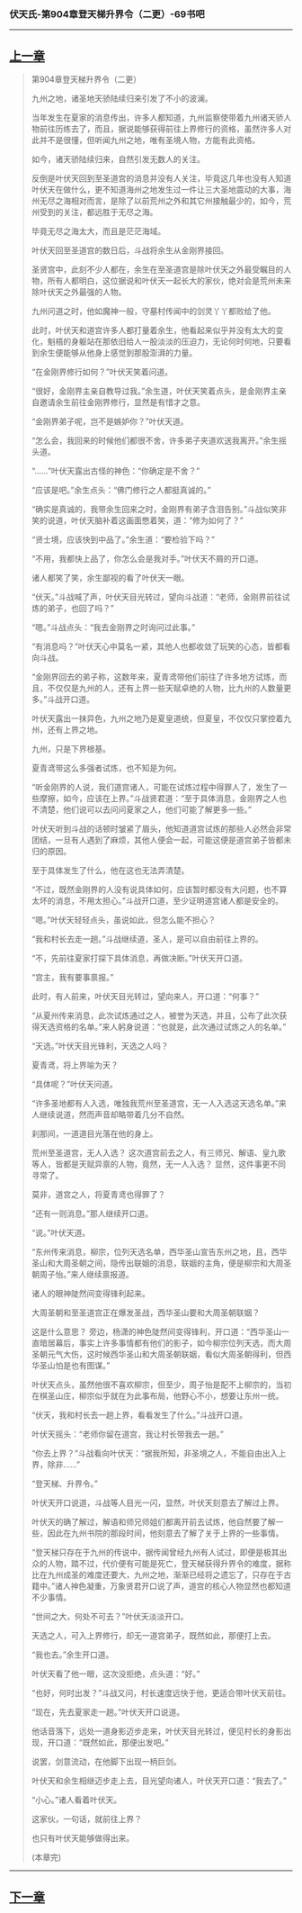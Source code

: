 ### 伏天氏-第904章登天梯升界令（二更）-69书吧

--------
[上一章](./ca3b425bb306096f5545f9bd813a5fb2.md)
--------


>
>
>
>第904章登天梯升界令（二更）
>
>九州之地，诸圣地天骄陆续归来引发了不小的波澜。
>
>当年发生在夏家的消息传出，许多人都知道，九州监察使带着九州诸天骄人物前往历练去了，而且，据说能够获得前往上界修行的资格，虽然许多人对此并不是很懂，但听闻九州之地，唯有圣境人物，方能有此资格。
>
>如今，诸天骄陆续归来，自然引发无数人的关注。
>
>反倒是叶伏天回到至圣道宫的消息并没有人关注，毕竟这几年也没有人知道叶伏天在做什么，更不知道海州之地发生过一件让三大圣地震动的大事，海州无尽之海相对而言，是除了以前荒州之外和其它州接触最少的，如今，荒州受到的关注，都远胜于无尽之海。
>
>毕竟无尽之海太大，而且是茫茫海域。
>
>叶伏天回至圣道宫的数日后，斗战将余生从金刚界接回。
>
>圣贤宫中，此刻不少人都在，余生在至圣道宫是除叶伏天之外最受瞩目的人物，所有人都明白，这位据说和叶伏天一起长大的家伙，绝对会是荒州未来除叶伏天之外最强的人物。
>
>九州问道之时，他如魔神一般，守墓村传闻中的剑灵丫丫都败给了他。
>
>此时，叶伏天和道宫许多人都打量着余生，他看起来似乎并没有太大的变化，魁梧的身躯站在那依旧给人一股淡淡的压迫力，无论何时何地，只要看到余生便能够从他身上感觉到那股澎湃的力量。
>
>“在金刚界修行如何？”叶伏天笑着问道。
>
>“很好，金刚界主亲自教导过我。”余生道，叶伏天笑着点头，是金刚界主亲自邀请余生前往金刚界修行，显然是有惜才之意。
>
>“金刚界弟子呢，岂不是嫉妒你？”叶伏天道。
>
>“怎么会，我回来的时候他们都很不舍，许多弟子夹道欢送我离开。”余生摇头道。
>
>“……”叶伏天露出古怪的神色：“你确定是不舍？”
>
>“应该是吧。”余生点头：“佛门修行之人都挺真诚的。”
>
>“确实是真诚的，我带余生回来之时，金刚界有弟子含泪告别。”斗战似笑非笑的说道，叶伏天脑补着这画面憋着笑，道：“修为如何了？”
>
>“贤士境，应该快到中品了。”余生道：“要检验下吗？”
>
>“不用，我都快上品了，你怎么会是我对手。”叶伏天不屑的开口道。
>
>诸人都笑了笑，余生鄙视的看了叶伏天一眼。
>
>“伏天。”斗战喊了声，叶伏天目光转过，望向斗战道：“老师，金刚界前往试炼的弟子，也回了吗？”
>
>“嗯。”斗战点头：“我去金刚界之时询问过此事。”
>
>“有消息吗？”叶伏天心中莫名一紧，其他人也都收敛了玩笑的心态，皆都看向斗战。
>
>“金刚界回去的弟子称，这数年来，夏青鸢带他们前往了许多地方试炼，而且，不仅仅是九州的人，还有上界一些天赋卓绝的人物，比九州的人数量更多。”斗战开口道。
>
>叶伏天露出一抹异色，九州之地乃是夏皇道统，但夏皇，不仅仅只掌控着九州，还有上界之地。
>
>九州，只是下界根基。
>
>夏青鸢带这么多强者试炼，也不知是为何。
>
>“听金刚界的人说，我们道宫诸人，可能在试炼过程中得罪人了，发生了一些摩擦，如今，应该在上界。”斗战贤君道：“至于具体消息，金刚界之人也不清楚，他们说可以去问问夏家之人，他们可能了解更多一些。”
>
>叶伏天听到斗战的话顿时皱紧了眉头，他知道道宫试炼的那些人必然会非常团结，一旦有人遇到了麻烦，其他人便会一起，可能这便是道宫弟子皆都未归的原因。
>
>至于具体发生了什么，他在这也无法弄清楚。
>
>“不过，既然金刚界的人没有说具体如何，应该暂时都没有大问题，也不算太坏的消息，不用太担心。”斗战开口道，至少证明道宫诸人都是安全的。
>
>“嗯。”叶伏天轻轻点头，虽说如此，但怎么能不担心？
>
>“我和村长去走一趟。”斗战继续道，圣人，是可以自由前往上界的。
>
>“不，先前往夏家打探下具体消息，再做决断。”叶伏天开口道。
>
>“宫主，我有要事禀报。”
>
>此时，有人前来，叶伏天目光转过，望向来人，开口道：“何事？”
>
>“从夏州传来消息，此次试炼通过之人，被誉为天选，并且，公布了此次获得天选资格的名单。”来人躬身说道：“也就是，此次通过试炼之人的名单。”
>
>“天选。”叶伏天目光锋利，天选之人吗？
>
>夏青鸢，将上界喻为天？
>
>“具体呢？”叶伏天问道。
>
>“许多圣地都有人入选，唯独我荒州至圣道宫，无一人入选这天选名单。”来人继续说道，然而声音却略带着几分不自然。
>
>刹那间，一道道目光落在他的身上。
>
>荒州至圣道宫，无人入选？
>这次道宫前去之人，有三师兄、解语、皇九歌等人，皆都是天赋异禀的人物，竟然，无一人入选？
>显然，这件事更不同寻常了。
>
>莫非，道宫之人，将夏青鸢也得罪了？
>
>“还有一则消息。”那人继续开口道。
>
>“说。”叶伏天道。
>
>“东州传来消息，柳宗，位列天选名单，西华圣山宣告东州之地，且，西华圣山和大周圣朝之间，隐传出联姻的消息，联姻的主角，便是柳宗和大周圣朝周子怡。”来人继续禀报道。
>
>诸人的眼神陡然间变得锋利起来。
>
>大周圣朝和至圣道宫正在爆发圣战，西华圣山要和大周圣朝联姻？
>
>这是什么意思？
>旁边，杨潇的神色陡然间变得锋利，开口道：“西华圣山一直暗居幕后，事实上许多事情都有他们的影子，如今柳宗位列天选，而大周圣朝元气大伤，这时候西华圣山和大周圣朝联姻，看似大周圣朝得利，但西华圣山怕是也有图谋。”
>
>叶伏天点头，虽然他很不喜欢柳宗，但至少，周子怡是配不上柳宗的，当初在棋圣山庄，柳宗似乎就在为此事布局，他野心不小，想要让东州一统。
>
>“伏天，我和村长去一趟上界，看看发生了什么。”斗战开口道。
>
>叶伏天摇头：“老师你留在道宫，我让村长带我去一趟。”
>
>“你去上界？”斗战看向叶伏天：“据我所知，非圣境之人，不能自由出入上界，除非……”
>
>“登天梯、升界令。”
>
>叶伏天开口说道，斗战等人目光一闪，显然，叶伏天刻意去了解过上界。
>
>叶伏天的确了解过，解语和师兄师姐们都离开前去试炼，他自然要了解一些，因此在九州书院的那段时间，他刻意去了解了关于上界的一些事情。
>
>“登天梯只存在于九州的传说中，据传闻曾经九州有人试过，即便是极其出众的人物，踏不过，代价便有可能是死亡，登天梯获得升界令的难度，据称比在九州成圣的难度还要大，九州之地，渐渐已经将之遗忘了，只存在于古籍中。”诸人神色凝重，万象贤君开口说了声，道宫的核心人物显然也都知道不少事情。
>
>“世间之大，何处不可去？”叶伏天淡淡开口。
>
>天选之人，可入上界修行，却无一道宫弟子，既然如此，那便打上去。
>
>“我也去。”余生开口道。
>
>叶伏天看了他一眼，这次没拒绝，点头道：“好。”
>
>“也好，何时出发？”斗战又问，村长速度远快于他，更适合带叶伏天前往。
>
>“现在，先去夏家走一趟。”叶伏天开口说道。
>
>他话音落下，远处一道身影迈步走来，叶伏天目光转过，便见村长的身影出现，开口道：“既然如此，那便出发吧。”
>
>说罢，剑意流动，在他脚下出现一柄巨剑。
>
>叶伏天和余生相继迈步走上去，目光望向诸人，叶伏天开口道：“我去了。”
>
>“小心。”诸人看着叶伏天。
>
>这家伙，一句话，就前往上界？
>
>也只有叶伏天能够做得出来。
>
>(本章完)
>
>

--------
[下一章](./c53fa975a93e50adfb30f7dcab1efb54.md)
--------
